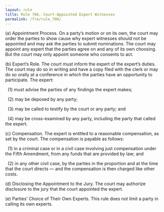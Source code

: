 ```yaml
---
layout: rule
title: Rule 706. Court-Appointed Expert Witnesses
permalink: /fre/rule_706/
---
```


(a) Appointment Process. On a party’s motion or on its own, the court may order the parties to show cause why expert witnesses should not be appointed and may ask the parties to submit nominations. The court may appoint any expert that the parties agree on and any of its own choosing. But the court may only appoint someone who consents to act.


(b) Expert’s Role. The court must inform the expert of the expert’s duties. The court may do so in writing and have a copy filed with the clerk or may do so orally at a conference in which the parties have an opportunity to participate. The expert:


&nbsp;&nbsp;(1) must advise the parties of any findings the expert makes;


&nbsp;&nbsp;(2) may be deposed by any party;


&nbsp;&nbsp;(3) may be called to testify by the court or any party; and


&nbsp;&nbsp;(4) may be cross-examined by any party, including the party that called the expert.


(c) Compensation. The expert is entitled to a reasonable compensation, as set by the court. The compensation is payable as follows:


&nbsp;&nbsp;(1) in a criminal case or in a civil case involving just compensation under the Fifth Amendment, from any funds that are provided by law; and


&nbsp;&nbsp;(2) in any other civil case, by the parties in the proportion and at the time that the court directs — and the compensation is then charged like other costs.


(d) Disclosing the Appointment to the Jury. The court may authorize disclosure to the jury that the court appointed the expert.


(e) Parties’ Choice of Their Own Experts. This rule does not limit a party in calling its own experts.

